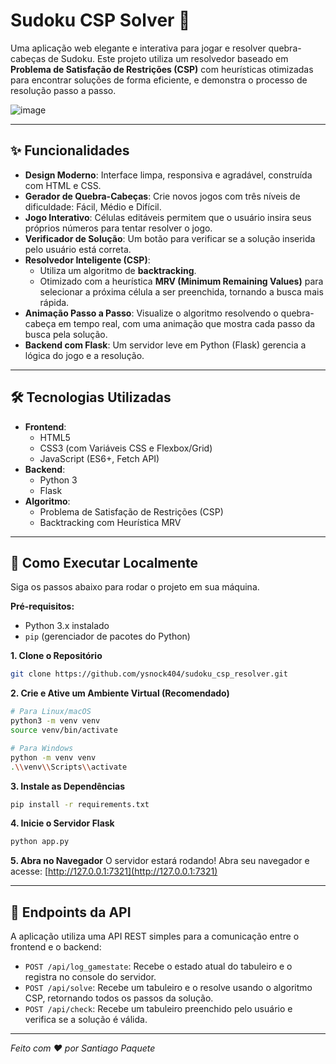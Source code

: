 # Sudoku CSP Solver 🧩

Uma aplicação web elegante e interativa para jogar e resolver quebra-cabeças de Sudoku. Este projeto utiliza um resolvedor baseado em **Problema de Satisfação de Restrições (CSP)** com heurísticas otimizadas para encontrar soluções de forma eficiente, e demonstra o processo de resolução passo a passo.

![image](https://github.com/user-attachments/assets/d7d80e90-7e22-40af-956b-6ddfe8e9baa5)

---

## ✨ Funcionalidades

- **Design Moderno**: Interface limpa, responsiva e agradável, construída com HTML e CSS.
- **Gerador de Quebra-Cabeças**: Crie novos jogos com três níveis de dificuldade: Fácil, Médio e Difícil.
- **Jogo Interativo**: Células editáveis permitem que o usuário insira seus próprios números para tentar resolver o jogo.
- **Verificador de Solução**: Um botão para verificar se a solução inserida pelo usuário está correta.
- **Resolvedor Inteligente (CSP)**:
  - Utiliza um algoritmo de **backtracking**.
  - Otimizado com a heurística **MRV (Minimum Remaining Values)** para selecionar a próxima célula a ser preenchida, tornando a busca mais rápida.
- **Animação Passo a Passo**: Visualize o algoritmo resolvendo o quebra-cabeça em tempo real, com uma animação que mostra cada passo da busca pela solução.
- **Backend com Flask**: Um servidor leve em Python (Flask) gerencia a lógica do jogo e a resolução.

---

## 🛠️ Tecnologias Utilizadas

- **Frontend**:
  - HTML5
  - CSS3 (com Variáveis CSS e Flexbox/Grid)
  - JavaScript (ES6+, Fetch API)
- **Backend**:
  - Python 3
  - Flask
- **Algoritmo**:
  - Problema de Satisfação de Restrições (CSP)
  - Backtracking com Heurística MRV

---

## 🚀 Como Executar Localmente

Siga os passos abaixo para rodar o projeto em sua máquina.

**Pré-requisitos:**
- Python 3.x instalado
- `pip` (gerenciador de pacotes do Python)

**1. Clone o Repositório**
```bash
git clone https://github.com/ysnock404/sudoku_csp_resolver.git
```

**2. Crie e Ative um Ambiente Virtual (Recomendado)**
```bash
# Para Linux/macOS
python3 -m venv venv
source venv/bin/activate

# Para Windows
python -m venv venv
.\\venv\\Scripts\\activate
```

**3. Instale as Dependências**
```bash
pip install -r requirements.txt
```

**4. Inicie o Servidor Flask**
```bash
python app.py
```

**5. Abra no Navegador**
O servidor estará rodando! Abra seu navegador e acesse:
[http://127.0.0.1:7321](http://127.0.0.1:7321)

---

## 📡 Endpoints da API

A aplicação utiliza uma API REST simples para a comunicação entre o frontend e o backend:

- `POST /api/log_gamestate`: Recebe o estado atual do tabuleiro e o registra no console do servidor.
- `POST /api/solve`: Recebe um tabuleiro e o resolve usando o algoritmo CSP, retornando todos os passos da solução.
- `POST /api/check`: Recebe um tabuleiro preenchido pelo usuário e verifica se a solução é válida.

---
*Feito com ❤️ por Santiago Paquete* 
